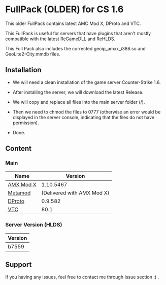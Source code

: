 # FullPack (OLDER) for CS 1.6
This older FullPack contains latest AMC Mod X, DProto and VTC.

This FullPack is useful for servers that have plugins that aren't mostly compatible with the latest ReGameDLL and ReHLDS.

This Full Pack also includes the corrected geoip_amxx_i386.so and GeoLite2-City.mmdb files.

## Installation
- We will need a clean installation of the game server Counter-Strike 1.6.

- After installing the server, we will download the latest Release.

- We will copy and replace all files into the main server folder (/).

- Then we need to chmod the files to 0777 (otherwise an error would be displayed in the server console, indicating that the files do not have permission).

- Done.

## Content
### Main
| Name | Version |
|-|-|
| [AMX Mod X](https://www.amxmodx.org/downloads-new.php?branch=master&all=1) | 1.10.5467 |
| [Metamod](https://www.amxmodx.org/downloads-new.php?branch=master&all=1) | (Delivered with AMX Mod X) |
| [DProto](https://www.amxmod.net/forum/showthread.php?tid=1376) | 0.9.582 |
| [VTC](https://gamebanana.com/mods/39668) | 80.1 |

### Server Version (HLDS)
| Version |
|-|
| b7559 |

## Support
If you having any issues, feel free to contact me through Issue section :) .